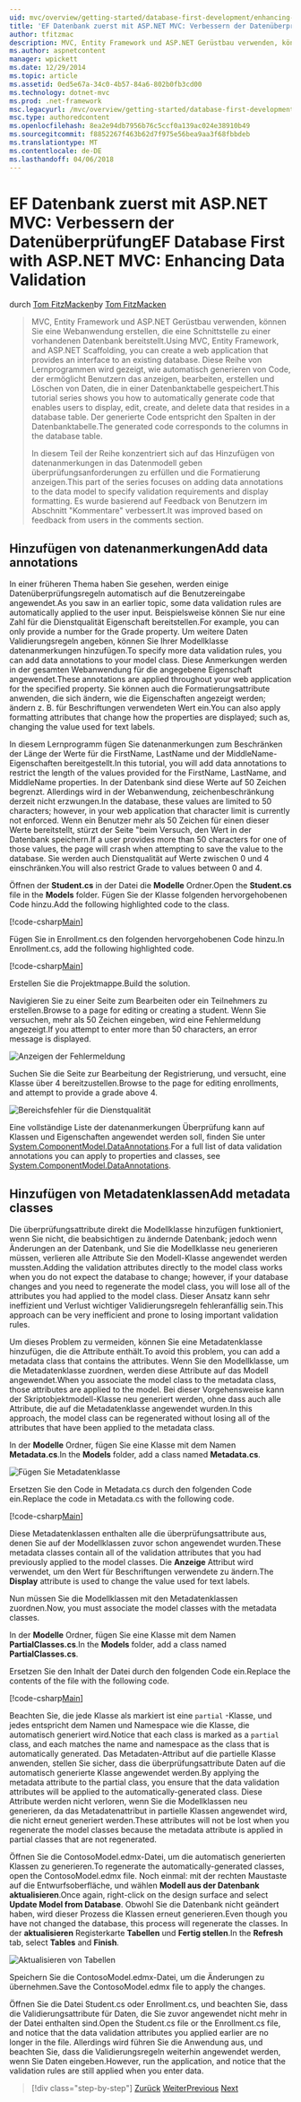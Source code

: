 ```yaml
---
uid: mvc/overview/getting-started/database-first-development/enhancing-data-validation
title: 'EF Datenbank zuerst mit ASP.NET MVC: Verbessern der Datenüberprüfung | Microsoft Docs'
author: tfitzmac
description: MVC, Entity Framework und ASP.NET Gerüstbau verwenden, können Sie eine Webanwendung erstellen, die eine Schnittstelle zu einer vorhandenen Datenbank bereitstellt. Dieses Lernprogramm Seri...
ms.author: aspnetcontent
manager: wpickett
ms.date: 12/29/2014
ms.topic: article
ms.assetid: 0ed5e67a-34c0-4b57-84a6-802b0fb3cd00
ms.technology: dotnet-mvc
ms.prod: .net-framework
msc.legacyurl: /mvc/overview/getting-started/database-first-development/enhancing-data-validation
msc.type: authoredcontent
ms.openlocfilehash: 8ea2e94db7956b76c5ccf0a139ac024e38910b49
ms.sourcegitcommit: f8852267f463b62d7f975e56bea9aa3f68fbbdeb
ms.translationtype: MT
ms.contentlocale: de-DE
ms.lasthandoff: 04/06/2018
---
```

<a name="ef-database-first-with-aspnet-mvc-enhancing-data-validation"></a><span data-ttu-id="aaf47-104">EF Datenbank zuerst mit ASP.NET MVC: Verbessern der Datenüberprüfung</span><span class="sxs-lookup"><span data-stu-id="aaf47-104">EF Database First with ASP.NET MVC: Enhancing Data Validation</span></span>
====================
<span data-ttu-id="aaf47-105">durch [Tom FitzMacken](https://github.com/tfitzmac)</span><span class="sxs-lookup"><span data-stu-id="aaf47-105">by [Tom FitzMacken](https://github.com/tfitzmac)</span></span>

> <span data-ttu-id="aaf47-106">MVC, Entity Framework und ASP.NET Gerüstbau verwenden, können Sie eine Webanwendung erstellen, die eine Schnittstelle zu einer vorhandenen Datenbank bereitstellt.</span><span class="sxs-lookup"><span data-stu-id="aaf47-106">Using MVC, Entity Framework, and ASP.NET Scaffolding, you can create a web application that provides an interface to an existing database.</span></span> <span data-ttu-id="aaf47-107">Diese Reihe von Lernprogrammen wird gezeigt, wie automatisch generieren von Code, der ermöglicht Benutzern das anzeigen, bearbeiten, erstellen und Löschen von Daten, die in einer Datenbanktabelle gespeichert.</span><span class="sxs-lookup"><span data-stu-id="aaf47-107">This tutorial series shows you how to automatically generate code that enables users to display, edit, create, and delete data that resides in a database table.</span></span> <span data-ttu-id="aaf47-108">Der generierte Code entspricht den Spalten in der Datenbanktabelle.</span><span class="sxs-lookup"><span data-stu-id="aaf47-108">The generated code corresponds to the columns in the database table.</span></span>
> 
> <span data-ttu-id="aaf47-109">In diesem Teil der Reihe konzentriert sich auf das Hinzufügen von datenanmerkungen in das Datenmodell geben überprüfungsanforderungen zu erfüllen und die Formatierung anzeigen.</span><span class="sxs-lookup"><span data-stu-id="aaf47-109">This part of the series focuses on adding data annotations to the data model to specify validation requirements and display formatting.</span></span> <span data-ttu-id="aaf47-110">Es wurde basierend auf Feedback von Benutzern im Abschnitt "Kommentare" verbessert.</span><span class="sxs-lookup"><span data-stu-id="aaf47-110">It was improved based on feedback from users in the comments section.</span></span>


## <a name="add-data-annotations"></a><span data-ttu-id="aaf47-111">Hinzufügen von datenanmerkungen</span><span class="sxs-lookup"><span data-stu-id="aaf47-111">Add data annotations</span></span>

<span data-ttu-id="aaf47-112">In einer früheren Thema haben Sie gesehen, werden einige Datenüberprüfungsregeln automatisch auf die Benutzereingabe angewendet.</span><span class="sxs-lookup"><span data-stu-id="aaf47-112">As you saw in an earlier topic, some data validation rules are automatically applied to the user input.</span></span> <span data-ttu-id="aaf47-113">Beispielsweise können Sie nur eine Zahl für die Dienstqualität Eigenschaft bereitstellen.</span><span class="sxs-lookup"><span data-stu-id="aaf47-113">For example, you can only provide a number for the Grade property.</span></span> <span data-ttu-id="aaf47-114">Um weitere Daten Validierungsregeln angeben, können Sie Ihrer Modellklasse datenanmerkungen hinzufügen.</span><span class="sxs-lookup"><span data-stu-id="aaf47-114">To specify more data validation rules, you can add data annotations to your model class.</span></span> <span data-ttu-id="aaf47-115">Diese Anmerkungen werden in der gesamten Webanwendung für die angegebene Eigenschaft angewendet.</span><span class="sxs-lookup"><span data-stu-id="aaf47-115">These annotations are applied throughout your web application for the specified property.</span></span> <span data-ttu-id="aaf47-116">Sie können auch die Formatierungsattribute anwenden, die sich ändern, wie die Eigenschaften angezeigt werden; ändern z. B. für Beschriftungen verwendeten Wert ein.</span><span class="sxs-lookup"><span data-stu-id="aaf47-116">You can also apply formatting attributes that change how the properties are displayed; such as, changing the value used for text labels.</span></span>

<span data-ttu-id="aaf47-117">In diesem Lernprogramm fügen Sie datenanmerkungen zum Beschränken der Länge der Werte für die FirstName, LastName und der MiddleName-Eigenschaften bereitgestellt.</span><span class="sxs-lookup"><span data-stu-id="aaf47-117">In this tutorial, you will add data annotations to restrict the length of the values provided for the FirstName, LastName, and MiddleName properties.</span></span> <span data-ttu-id="aaf47-118">In der Datenbank sind diese Werte auf 50 Zeichen begrenzt. Allerdings wird in der Webanwendung, zeichenbeschränkung derzeit nicht erzwungen.</span><span class="sxs-lookup"><span data-stu-id="aaf47-118">In the database, these values are limited to 50 characters; however, in your web application that character limit is currently not enforced.</span></span> <span data-ttu-id="aaf47-119">Wenn ein Benutzer mehr als 50 Zeichen für einen dieser Werte bereitstellt, stürzt der Seite "beim Versuch, den Wert in der Datenbank speichern.</span><span class="sxs-lookup"><span data-stu-id="aaf47-119">If a user provides more than 50 characters for one of those values, the page will crash when attempting to save the value to the database.</span></span> <span data-ttu-id="aaf47-120">Sie werden auch Dienstqualität auf Werte zwischen 0 und 4 einschränken.</span><span class="sxs-lookup"><span data-stu-id="aaf47-120">You will also restrict Grade to values between 0 and 4.</span></span>

<span data-ttu-id="aaf47-121">Öffnen der **Student.cs** in der Datei die **Modelle** Ordner.</span><span class="sxs-lookup"><span data-stu-id="aaf47-121">Open the **Student.cs** file in the **Models** folder.</span></span> <span data-ttu-id="aaf47-122">Fügen Sie der Klasse folgenden hervorgehobenen Code hinzu.</span><span class="sxs-lookup"><span data-stu-id="aaf47-122">Add the following highlighted code to the class.</span></span>

[!code-csharp[Main](enhancing-data-validation/samples/sample1.cs?highlight=5,15,17,20)]

<span data-ttu-id="aaf47-123">Fügen Sie in Enrollment.cs den folgenden hervorgehobenen Code hinzu.</span><span class="sxs-lookup"><span data-stu-id="aaf47-123">In Enrollment.cs, add the following highlighted code.</span></span>

[!code-csharp[Main](enhancing-data-validation/samples/sample2.cs?highlight=5,10)]

<span data-ttu-id="aaf47-124">Erstellen Sie die Projektmappe.</span><span class="sxs-lookup"><span data-stu-id="aaf47-124">Build the solution.</span></span>

<span data-ttu-id="aaf47-125">Navigieren Sie zu einer Seite zum Bearbeiten oder ein Teilnehmers zu erstellen.</span><span class="sxs-lookup"><span data-stu-id="aaf47-125">Browse to a page for editing or creating a student.</span></span> <span data-ttu-id="aaf47-126">Wenn Sie versuchen, mehr als 50 Zeichen eingeben, wird eine Fehlermeldung angezeigt.</span><span class="sxs-lookup"><span data-stu-id="aaf47-126">If you attempt to enter more than 50 characters, an error message is displayed.</span></span>

![Anzeigen der Fehlermeldung](enhancing-data-validation/_static/image1.png)

<span data-ttu-id="aaf47-128">Suchen Sie die Seite zur Bearbeitung der Registrierung, und versucht, eine Klasse über 4 bereitzustellen.</span><span class="sxs-lookup"><span data-stu-id="aaf47-128">Browse to the page for editing enrollments, and attempt to provide a grade above 4.</span></span>

![Bereichsfehler für die Dienstqualität](enhancing-data-validation/_static/image2.png)

<span data-ttu-id="aaf47-130">Eine vollständige Liste der datenanmerkungen Überprüfung kann auf Klassen und Eigenschaften angewendet werden soll, finden Sie unter [System.ComponentModel.DataAnnotations](https://msdn.microsoft.com/library/system.componentmodel.dataannotations.aspx).</span><span class="sxs-lookup"><span data-stu-id="aaf47-130">For a full list of data validation annotations you can apply to properties and classes, see [System.ComponentModel.DataAnnotations](https://msdn.microsoft.com/library/system.componentmodel.dataannotations.aspx).</span></span>

## <a name="add-metadata-classes"></a><span data-ttu-id="aaf47-131">Hinzufügen von Metadatenklassen</span><span class="sxs-lookup"><span data-stu-id="aaf47-131">Add metadata classes</span></span>

<span data-ttu-id="aaf47-132">Die überprüfungsattribute direkt die Modellklasse hinzufügen funktioniert, wenn Sie nicht, die beabsichtigen zu ändernde Datenbank; jedoch wenn Änderungen an der Datenbank, und Sie die Modellklasse neu generieren müssen, verlieren alle Attribute Sie den Modell-Klasse angewendet werden mussten.</span><span class="sxs-lookup"><span data-stu-id="aaf47-132">Adding the validation attributes directly to the model class works when you do not expect the database to change; however, if your database changes and you need to regenerate the model class, you will lose all of the attributes you had applied to the model class.</span></span> <span data-ttu-id="aaf47-133">Dieser Ansatz kann sehr ineffizient und Verlust wichtiger Validierungsregeln fehleranfällig sein.</span><span class="sxs-lookup"><span data-stu-id="aaf47-133">This approach can be very inefficient and prone to losing important validation rules.</span></span>

<span data-ttu-id="aaf47-134">Um dieses Problem zu vermeiden, können Sie eine Metadatenklasse hinzufügen, die die Attribute enthält.</span><span class="sxs-lookup"><span data-stu-id="aaf47-134">To avoid this problem, you can add a metadata class that contains the attributes.</span></span> <span data-ttu-id="aaf47-135">Wenn Sie den Modellklasse, um die Metadatenklasse zuordnen, werden diese Attribute auf das Modell angewendet.</span><span class="sxs-lookup"><span data-stu-id="aaf47-135">When you associate the model class to the metadata class, those attributes are applied to the model.</span></span> <span data-ttu-id="aaf47-136">Bei dieser Vorgehensweise kann der Skriptobjektmodell-Klasse neu generiert werden, ohne dass auch alle Attribute, die auf die Metadatenklasse angewendet wurden.</span><span class="sxs-lookup"><span data-stu-id="aaf47-136">In this approach, the model class can be regenerated without losing all of the attributes that have been applied to the metadata class.</span></span>

<span data-ttu-id="aaf47-137">In der **Modelle** Ordner, fügen Sie eine Klasse mit dem Namen **Metadata.cs**.</span><span class="sxs-lookup"><span data-stu-id="aaf47-137">In the **Models** folder, add a class named **Metadata.cs**.</span></span>

![Fügen Sie Metadatenklasse](enhancing-data-validation/_static/image3.png)

<span data-ttu-id="aaf47-139">Ersetzen Sie den Code in Metadata.cs durch den folgenden Code ein.</span><span class="sxs-lookup"><span data-stu-id="aaf47-139">Replace the code in Metadata.cs with the following code.</span></span>

[!code-csharp[Main](enhancing-data-validation/samples/sample3.cs)]

<span data-ttu-id="aaf47-140">Diese Metadatenklassen enthalten alle die überprüfungsattribute aus, denen Sie auf der Modellklassen zuvor schon angewendet wurden.</span><span class="sxs-lookup"><span data-stu-id="aaf47-140">These metadata classes contain all of the validation attributes that you had previously applied to the model classes.</span></span> <span data-ttu-id="aaf47-141">Die **Anzeige** Attribut wird verwendet, um den Wert für Beschriftungen verwendete zu ändern.</span><span class="sxs-lookup"><span data-stu-id="aaf47-141">The **Display** attribute is used to change the value used for text labels.</span></span>

<span data-ttu-id="aaf47-142">Nun müssen Sie die Modellklassen mit den Metadatenklassen zuordnen.</span><span class="sxs-lookup"><span data-stu-id="aaf47-142">Now, you must associate the model classes with the metadata classes.</span></span>

<span data-ttu-id="aaf47-143">In der **Modelle** Ordner, fügen Sie eine Klasse mit dem Namen **PartialClasses.cs**.</span><span class="sxs-lookup"><span data-stu-id="aaf47-143">In the **Models** folder, add a class named **PartialClasses.cs**.</span></span>

<span data-ttu-id="aaf47-144">Ersetzen Sie den Inhalt der Datei durch den folgenden Code ein.</span><span class="sxs-lookup"><span data-stu-id="aaf47-144">Replace the contents of the file with the following code.</span></span>

[!code-csharp[Main](enhancing-data-validation/samples/sample4.cs)]

<span data-ttu-id="aaf47-145">Beachten Sie, die jede Klasse als markiert ist eine `partial` -Klasse, und jedes entspricht dem Namen und Namespace wie die Klasse, die automatisch generiert wird.</span><span class="sxs-lookup"><span data-stu-id="aaf47-145">Notice that each class is marked as a `partial` class, and each matches the name and namespace as the class that is automatically generated.</span></span> <span data-ttu-id="aaf47-146">Das Metadaten-Attribut auf die partielle Klasse anwenden, stellen Sie sicher, dass die überprüfungsattribute Daten auf die automatisch generierte Klasse angewendet werden.</span><span class="sxs-lookup"><span data-stu-id="aaf47-146">By applying the metadata attribute to the partial class, you ensure that the data validation attributes will be applied to the automatically-generated class.</span></span> <span data-ttu-id="aaf47-147">Diese Attribute werden nicht verloren, wenn Sie die Modellklassen neu generieren, da das Metadatenattribut in partielle Klassen angewendet wird, die nicht erneut generiert werden.</span><span class="sxs-lookup"><span data-stu-id="aaf47-147">These attributes will not be lost when you regenerate the model classes because the metadata attribute is applied in partial classes that are not regenerated.</span></span>

<span data-ttu-id="aaf47-148">Öffnen Sie die ContosoModel.edmx-Datei, um die automatisch generierten Klassen zu generieren.</span><span class="sxs-lookup"><span data-stu-id="aaf47-148">To regenerate the automatically-generated classes, open the ContosoModel.edmx file.</span></span> <span data-ttu-id="aaf47-149">Noch einmal: mit der rechten Maustaste auf die Entwurfsoberfläche, und wählen **Modell aus der Datenbank aktualisieren**.</span><span class="sxs-lookup"><span data-stu-id="aaf47-149">Once again, right-click on the design surface and select **Update Model from Database**.</span></span> <span data-ttu-id="aaf47-150">Obwohl Sie die Datenbank nicht geändert haben, wird dieser Prozess die Klassen erneut generieren.</span><span class="sxs-lookup"><span data-stu-id="aaf47-150">Even though you have not changed the database, this process will regenerate the classes.</span></span> <span data-ttu-id="aaf47-151">In der **aktualisieren** Registerkarte **Tabellen** und **Fertig stellen**.</span><span class="sxs-lookup"><span data-stu-id="aaf47-151">In the **Refresh** tab, select **Tables** and **Finish**.</span></span>

![Aktualisieren von Tabellen](enhancing-data-validation/_static/image4.png)

<span data-ttu-id="aaf47-153">Speichern Sie die ContosoModel.edmx-Datei, um die Änderungen zu übernehmen.</span><span class="sxs-lookup"><span data-stu-id="aaf47-153">Save the ContosoModel.edmx file to apply the changes.</span></span>

<span data-ttu-id="aaf47-154">Öffnen Sie die Datei Student.cs oder Enrollment.cs, und beachten Sie, dass die Validierungsattribute für Daten, die Sie zuvor angewendet nicht mehr in der Datei enthalten sind.</span><span class="sxs-lookup"><span data-stu-id="aaf47-154">Open the Student.cs file or the Enrollment.cs file, and notice that the data validation attributes you applied earlier are no longer in the file.</span></span> <span data-ttu-id="aaf47-155">Allerdings wird führen Sie die Anwendung aus, und beachten Sie, dass die Validierungsregeln weiterhin angewendet werden, wenn Sie Daten eingeben.</span><span class="sxs-lookup"><span data-stu-id="aaf47-155">However, run the application, and notice that the validation rules are still applied when you enter data.</span></span>

> [!div class="step-by-step"]
> <span data-ttu-id="aaf47-156">[Zurück](customizing-a-view.md)
> [Weiter](publish-to-azure.md)</span><span class="sxs-lookup"><span data-stu-id="aaf47-156">[Previous](customizing-a-view.md)
[Next](publish-to-azure.md)</span></span>
